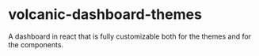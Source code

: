 # volcanic-dashboard-themes

A dashboard in react that is fully customizable both for the themes and for the components.
